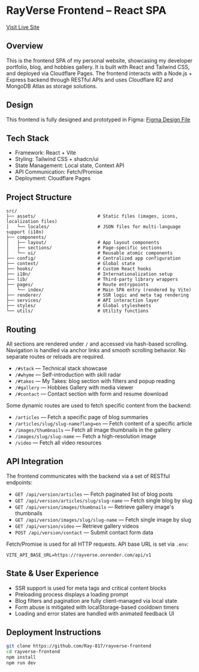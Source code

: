 # RayVerse Frontend – React SPA

[Visit Live Site](https://rayverse.pages.dev/)

## Overview

This is the frontend SPA of my personal website, showcasing my developer portfolio, blog, and hobbies gallery. It is built with React and Tailwind CSS, and deployed via Cloudflare Pages. The frontend interacts with a Node.js + Express backend through RESTful APIs and uses Cloudflare R2 and MongoDB Atlas as storage solutions.

## Design

This frontend is fully designed and prototyped in Figma:
[Figma Design File](https://www.figma.com/design/LJxmbUxktw9hDvroCbiaLK/protfolio-of-myself?node-id=0-1&t=FyQPzsDKEQvxn5i2-1)

## Tech Stack

- Framework: React + Vite
- Styling: Tailwind CSS + shadcn/ui
- State Management: Local state, Context API
- API Communication: Fetch/Promise
- Deployment: Cloudflare Pages

## Project Structure

````text
src/
├── assets/                       # Static files (images, icons, localization files)
│   └── locales/                  # JSON files for multi-language support (i18n)
├── components/
│   ├── layout/                   # App layout components
│   ├── sections/                 # Page-specific sections
│   └── ui/                       # Reusable atomic components
├── config/                       # Centralized app configuration
├── context/                      # Global state
├── hooks/                        # Custom React hooks
├── i18n/                         # Internationalization setup
├── lib/                          # Third-party library wrappers
├── pages/                        # Route entrypoints
│   └── index/                    # Main SPA entry (rendered by Vite)
├── renderer/                     # SSR logic and meta tag rendering
├── services/                     # API interaction layer
├── styles/                       # Global stylesheets
└── utils/                        # Utility functions
````

## Routing

All sections are rendered under `/` and accessed via hash-based scrolling. Navigation is handled via anchor links and smooth scrolling behavior. No separate routes or reloads are required.

- `/#stack` — Technical stack showcase
- `/#whyme` — Self-introduction with skill radar
- `/#takes` — My Takes: blog section with filters and popup reading
- `/#gallery` — Hobbies Gallery with media viewer
- `/#contact` — Contact section with form and resume download

Some dynamic routes are used to fetch specific content from the backend:

- `/articles` — Fetch a specific page of blog summaries
- `/articles/slug/slug-name?lang=en` — Fetch content of a specific article
- `/images/thumbnails` — Fetch all image thumbnails in the gallery
- `/images/slug/slug-name` — Fetch a high-resolution image
- `/video` — Fetch all video resources

## API Integration

The frontend communicates with the backend via a set of RESTful endpoints:

- `GET /api/version/articles` — Fetch paginated list of blog posts
- `GET /api/version/articles/slug/slug-name` — Fetch single blog by slug
- `GET /api/version/images/thumbnails` — Retrieve gallery image's thumbnails
- `GET /api/version/images/slug/slug-name` — Fetch single image by slug
- `GET /api/version/video` — Retrieve gallery videos
- `POST /api/version/contact` — Submit contact form data

Fetch/Promise is used for all HTTP requests. API base URL is set via `.env`:

```env
VITE_API_BASE_URL=https://rayverse.onrender.com/api/v1
````

## State & User Experience

- SSR support is used for meta tags and critical content blocks
- Preloading process displays a loading prompt
- Blog filters and pagination are fully client-managed via local state
- Form abuse is mitigated with localStorage-based cooldown timers
- Loading and error states are handled with animated feedback UI

## Deployment Instructions

```bash
git clone https://github.com/Ray-817/rayverse-frontend
cd rayverse-frontend
npm install
npm run dev
```
